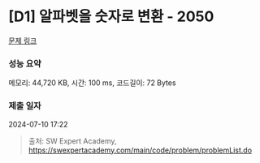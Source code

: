 # [D1] 알파벳을 숫자로 변환 - 2050 

[문제 링크](https://swexpertacademy.com/main/code/problem/problemDetail.do?contestProbId=AV5QLGxKAzQDFAUq) 

### 성능 요약

메모리: 44,720 KB, 시간: 100 ms, 코드길이: 72 Bytes

### 제출 일자

2024-07-10 17:22



> 출처: SW Expert Academy, https://swexpertacademy.com/main/code/problem/problemList.do